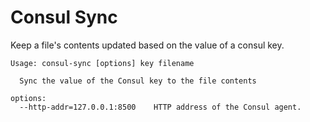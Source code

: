 # Consul Sync

Keep a file's contents updated based on the value of a consul key.

```
Usage: consul-sync [options] key filename

  Sync the value of the Consul key to the file contents

options:
  --http-addr=127.0.0.1:8500    HTTP address of the Consul agent.

```